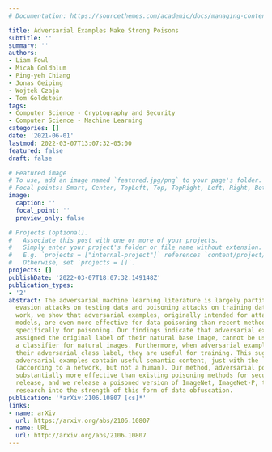 ```yaml
---
# Documentation: https://sourcethemes.com/academic/docs/managing-content/

title: Adversarial Examples Make Strong Poisons
subtitle: ''
summary: ''
authors:
- Liam Fowl
- Micah Goldblum
- Ping-yeh Chiang
- Jonas Geiping
- Wojtek Czaja
- Tom Goldstein
tags:
- Computer Science - Cryptography and Security
- Computer Science - Machine Learning
categories: []
date: '2021-06-01'
lastmod: 2022-03-07T13:07:32-05:00
featured: false
draft: false

# Featured image
# To use, add an image named `featured.jpg/png` to your page's folder.
# Focal points: Smart, Center, TopLeft, Top, TopRight, Left, Right, BottomLeft, Bottom, BottomRight.
image:
  caption: ''
  focal_point: ''
  preview_only: false

# Projects (optional).
#   Associate this post with one or more of your projects.
#   Simply enter your project's folder or file name without extension.
#   E.g. `projects = ["internal-project"]` references `content/project/deep-learning/index.md`.
#   Otherwise, set `projects = []`.
projects: []
publishDate: '2022-03-07T18:07:32.149148Z'
publication_types:
- '2'
abstract: The adversarial machine learning literature is largely partitioned into
  evasion attacks on testing data and poisoning attacks on training data. In this
  work, we show that adversarial examples, originally intended for attacking pre-trained
  models, are even more effective for data poisoning than recent methods designed
  specifically for poisoning. Our findings indicate that adversarial examples, when
  assigned the original label of their natural base image, cannot be used to train
  a classifier for natural images. Furthermore, when adversarial examples are assigned
  their adversarial class label, they are useful for training. This suggests that
  adversarial examples contain useful semantic content, just with the ``wrong'' labels
  (according to a network, but not a human). Our method, adversarial poisoning, is
  substantially more effective than existing poisoning methods for secure dataset
  release, and we release a poisoned version of ImageNet, ImageNet-P, to encourage
  research into the strength of this form of data obfuscation.
publication: '*arXiv:2106.10807 [cs]*'
links:
- name: arXiv
  url: https://arxiv.org/abs/2106.10807
- name: URL
  url: http://arxiv.org/abs/2106.10807
---
```

